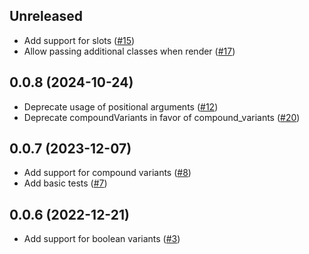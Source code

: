 ## Unreleased
- Add support for slots ([#15](https://github.com/avo-hq/class_variants/pull/15))
- Allow passing additional classes when render ([#17](https://github.com/avo-hq/class_variants/pull/17))

## 0.0.8 (2024-10-24)
- Deprecate usage of positional arguments ([#12](https://github.com/avo-hq/class_variants/pull/12))
- Deprecate compoundVariants in favor of compound_variants ([#20](https://github.com/avo-hq/class_variants/pull/20))

## 0.0.7 (2023-12-07)
- Add support for compound variants ([#8](https://github.com/avo-hq/class_variants/pull/8))
- Add basic tests ([#7](https://github.com/avo-hq/class_variants/pull/7))

## 0.0.6 (2022-12-21)
- Add support for boolean variants ([#3](https://github.com/avo-hq/class_variants/pull/3))
